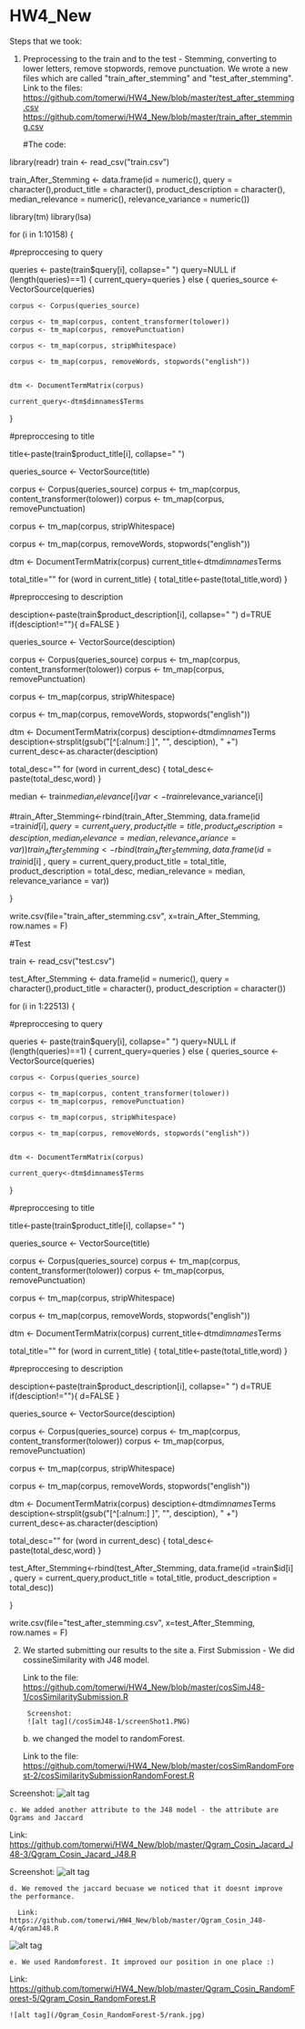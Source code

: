 # HW4_New

Steps that we took:

1. Preprocessing to the train and to the test - Stemming, converting to lower letters, remove stopwords, remove punctuation.
    We wrote a new files which are called "train_after_stemming" and "test_after_stemming".
    Link to the files:
    https://github.com/tomerwi/HW4_New/blob/master/test_after_stemming.csv
    https://github.com/tomerwi/HW4_New/blob/master/train_after_stemming.csv
    
    #The code:
    


library(readr)
train <- read_csv("train.csv")



train_After_Stemming <- data.frame(id = numeric(), query = character(),product_title = character(), product_description = character(), median_relevance = numeric(), relevance_variance = numeric())

library(tm)
library(lsa)


for (i in 1:10158)
{

  #preproccesing to query
  
  queries <- paste(train$query[i], collapse=" ")
  query=NULL
  if (length(queries)==1)
  {
    current_query=queries
  } else {
    queries_source <- VectorSource(queries)

    corpus <- Corpus(queries_source)

    corpus <- tm_map(corpus, content_transformer(tolower))
    corpus <- tm_map(corpus, removePunctuation)

    corpus <- tm_map(corpus, stripWhitespace)

    corpus <- tm_map(corpus, removeWords, stopwords("english"))


    dtm <- DocumentTermMatrix(corpus)

    current_query<-dtm$dimnames$Terms
  }



  #preproccesing to title
  
  title<-paste(train$product_title[i], collapse=" ")

  queries_source <- VectorSource(title)

  corpus <- Corpus(queries_source)
  corpus <- tm_map(corpus, content_transformer(tolower)) 
  corpus <- tm_map(corpus, removePunctuation)

  corpus <- tm_map(corpus, stripWhitespace)

  corpus <- tm_map(corpus, removeWords, stopwords("english"))


  dtm <- DocumentTermMatrix(corpus)
  current_title<-dtm$dimnames$Terms

  total_title=""
  for (word in current_title)
  {
    total_title<-paste(total_title,word)
  }


  #preproccesing to description
  
  desciption<-paste(train$product_description[i], collapse=" ")
  d=TRUE
  if(desciption!=""){
    d=FALSE
  }

  queries_source <- VectorSource(desciption)

  corpus <- Corpus(queries_source)
  corpus <- tm_map(corpus, content_transformer(tolower))
  corpus <- tm_map(corpus, removePunctuation)

  corpus <- tm_map(corpus, stripWhitespace)

  corpus <- tm_map(corpus, removeWords, stopwords("english"))


  dtm <- DocumentTermMatrix(corpus)
  desciption<-dtm$dimnames$Terms
  desciption<-strsplit(gsub("[^[:alnum:] ]", "", desciption), " +")
  current_desc<-as.character(desciption)
  
  total_desc=""
  for (word in current_desc)
  {
    total_desc<-paste(total_desc,word)
  }
  
  
  median <- train$median_relevance[i]
  var <- train$relevance_variance[i]
  
  #train_After_Stemming<-rbind(train_After_Stemming, data.frame(id =train$id[i] , query = current_query,product_title = title, product_description = desciption, median_relevance = median, relevance_variance = var))
  train_After_Stemming<-rbind(train_After_Stemming, data.frame(id =train$id[i] , query = current_query,product_title = total_title, product_description = total_desc, median_relevance = median, relevance_variance = var))

}



write.csv(file="train_after_stemming.csv", x=train_After_Stemming, row.names = F)





#Test

train <- read_csv("test.csv")

test_After_Stemming <- data.frame(id = numeric(), query = character(),product_title = character(), product_description = character())

for (i in 1:22513)
{
  
  #preproccesing to query
  
  queries <- paste(train$query[i], collapse=" ")
  query=NULL
  if (length(queries)==1)
  {
    current_query=queries
  } else {
    queries_source <- VectorSource(queries)
    
    corpus <- Corpus(queries_source)
    
    corpus <- tm_map(corpus, content_transformer(tolower))
    corpus <- tm_map(corpus, removePunctuation)
    
    corpus <- tm_map(corpus, stripWhitespace)
    
    corpus <- tm_map(corpus, removeWords, stopwords("english"))
    
    
    dtm <- DocumentTermMatrix(corpus)
    
    current_query<-dtm$dimnames$Terms
  }
  
  
  
  #preproccesing to title
  
  title<-paste(train$product_title[i], collapse=" ")
  
  queries_source <- VectorSource(title)
  
  corpus <- Corpus(queries_source)
  corpus <- tm_map(corpus, content_transformer(tolower))
  corpus <- tm_map(corpus, removePunctuation)
  
  corpus <- tm_map(corpus, stripWhitespace)
  
  corpus <- tm_map(corpus, removeWords, stopwords("english"))
  
  
  dtm <- DocumentTermMatrix(corpus)
  current_title<-dtm$dimnames$Terms
  
  total_title=""
  for (word in current_title)
  {
    total_title<-paste(total_title,word)
  }
  
  
  #preproccesing to description
  
  desciption<-paste(train$product_description[i], collapse=" ")
  d=TRUE
  if(desciption!=""){
    d=FALSE
  }
  
  queries_source <- VectorSource(desciption)
  
  corpus <- Corpus(queries_source)
  corpus <- tm_map(corpus, content_transformer(tolower))
  corpus <- tm_map(corpus, removePunctuation)
  
  corpus <- tm_map(corpus, stripWhitespace)
  
  corpus <- tm_map(corpus, removeWords, stopwords("english"))
  
  
  dtm <- DocumentTermMatrix(corpus)
  desciption<-dtm$dimnames$Terms
  desciption<-strsplit(gsub("[^[:alnum:] ]", "", desciption), " +")
  current_desc<-as.character(desciption)
  
  total_desc=""
  for (word in current_desc)
  {
    total_desc<-paste(total_desc,word)
  }
  
  


  test_After_Stemming<-rbind(test_After_Stemming, data.frame(id =train$id[i] , query = current_query,product_title = total_title, product_description = total_desc))
  
}


write.csv(file="test_after_stemming.csv", x=test_After_Stemming, row.names = F)



2. We started submitting our results to the site
    a. First Submission - We did cossineSimilarity with J48 model. 
    
    Link to the file: https://github.com/tomerwi/HW4_New/blob/master/cosSimJ48-1/cosSimilaritySubmission.R
  
        Screenshot:
        ![alt tag](/cosSimJ48-1/screenShot1.PNG)
        
        
    b. we changed the model to randomForest.
    
   Link to the file: https://github.com/tomerwi/HW4_New/blob/master/cosSimRandomForest-2/cosSimilaritySubmissionRandomForest.R
  
  Screenshot:
   ![alt tag](/cosSimRandomForest-2/screenShot2.PNG)
    
    c. We added another attribute to the J48 model - the attribute are Qgrams and Jaccard
    
   Link: https://github.com/tomerwi/HW4_New/blob/master/Qgram_Cosin_Jacard_J48-3/Qgram_Cosin_Jacard_J48.R
   
  Screenshot: 
   ![alt tag](/Qgram_Cosin_Jacard_J48-3/rank.jpg)
   
    d. We removed the jaccard becuase we noticed that it doesnt improve the performance. 
    
      Link: https://github.com/tomerwi/HW4_New/blob/master/Qgram_Cosin_J48-4/qGramJ48.R
 
  ![alt tag](/Qgram_Cosin_J48-4/rank.jpg)
  
 
    e. We used Randomforest. It improved our position in one place :)
    
  Link: https://github.com/tomerwi/HW4_New/blob/master/Qgram_Cosin_RandomForest-5/Qgram_Cosin_RandomForest.R
   
    ![alt tag](/Qgram_Cosin_RandomForest-5/rank.jpg)
    
